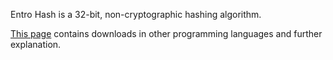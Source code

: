 Entro Hash is a 32-bit, non-cryptographic hashing algorithm.

[This page](https://entrocraft.com/dungeon/hashing-algorithms/entro-hash/) contains downloads in other programming languages and further explanation.
